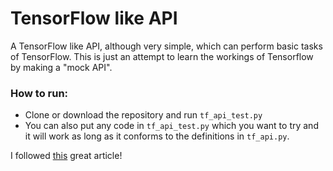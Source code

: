 # TensorFlow like API
A TensorFlow like API, although very simple, which can perform basic tasks of TensorFlow. This is just an attempt to learn the workings
of Tensorflow by making a "mock API".

### How to run:
* Clone or download the repository and run `tf_api_test.py`
* You can also put any code in `tf_api_test.py` which you want to try and it will work as long as it conforms to the definitions in `tf_api.py`.

I followed [this](https://medium.com/@d3lm/understand-tensorflow-by-mimicking-its-api-from-scratch-faa55787170d) great article!
